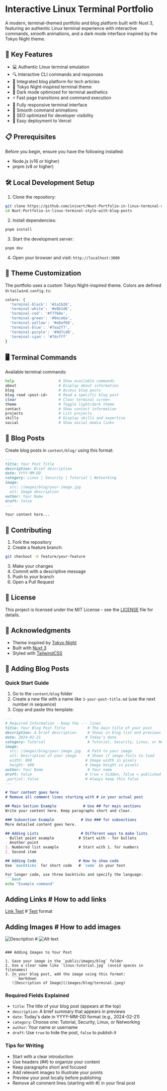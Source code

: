# Interactive Linux Terminal Portfolio

A modern, terminal-themed portfolio and blog platform built with Nuxt 3, featuring an authentic Linux terminal experience with interactive commands, smooth animations, and a dark mode interface inspired by the Tokyo Night theme.

## 🌟 Key Features

- 💻 Authentic Linux terminal emulation
- 🔍 Interactive CLI commands and responses
- 📝 Integrated blog platform for tech articles
- 🎨 Tokyo Night-inspired terminal theme
- 🌙 Dark mode optimized for terminal aesthetics
- ⚡ Fast page transitions and command execution
- 📱 Fully responsive terminal interface
- 🔄 Smooth command animations
- 🎯 SEO optimized for developer visibility
- 🚀 Easy deployment to Vercel

## 📋 Prerequisites

Before you begin, ensure you have the following installed:

- Node.js (v16 or higher)
- pnpm (v8 or higher)

## 🛠️ Local Development Setup

1. Clone the repository:

```bash
git clone https://github.com/inivert/Nuxt-Portfolio-in-linux-terminal-style-with-blog-posts.git
cd Nuxt-Portfolio-in-linux-terminal-style-with-blog-posts
```

2. Install dependencies:

```bash
pnpm install
```

3. Start the development server:

```bash
pnpm dev
```

4. Open your browser and visit: `http://localhost:3000`

## 🎨 Theme Customization

The portfolio uses a custom Tokyo Night-inspired theme. Colors are defined in `tailwind.config.ts`:

```ts
colors: {
  'terminal-black': '#1a1b26',
  'terminal-white': '#a9b1d6',
  'terminal-red': '#f7768e',
  'terminal-green': '#9ece6a',
  'terminal-yellow': '#e0af68',
  'terminal-blue': '#7aa2f7',
  'terminal-purple': '#9d7cd8',
  'terminal-cyan': '#7dcfff'
}
```

## 🖥️ Terminal Commands

Available terminal commands:

```bash
help                    # Show available commands
about                   # Display about information
blog                    # Access blog posts
blog read <post-id>     # Read a specific blog post
clear                   # Clear terminal screen
theme                   # Toggle light/dark theme
contact                 # Show contact information
projects                # List projects
skills                  # Display skills and expertise
social                  # Show social media links
```

## 📝 Blog Posts

Create blog posts in `content/blog/` using this format:

```markdown
---
title: Your Post Title
description: Brief description
date: YYYY-MM-DD
category: Linux | Security | Tutorial | Networking
image:
  src: /images/blog/your-image.jpg
  alt: Image description
author: Your Name
draft: false
---

Your content here...
```

## 🤝 Contributing

1. Fork the repository
2. Create a feature branch:
```bash
git checkout -b feature/your-feature
```
3. Make your changes
4. Commit with a descriptive message
5. Push to your branch
6. Open a Pull Request

## 📝 License

This project is licensed under the MIT License - see the [LICENSE](LICENSE) file for details.

## 🙏 Acknowledgments

- Theme inspired by [Tokyo Night](https://github.com/enkia/tokyo-night-vscode-theme)
- Built with [Nuxt 3](https://nuxt.com/)
- Styled with [TailwindCSS](https://tailwindcss.com/)

## 📝 Adding Blog Posts

### Quick Start Guide

1. Go to the `content/blog` folder
2. Create a new file with a name like `3-your-post-title.md` (use the next number in sequence)
3. Copy and paste this template:

```markdown
---
# Required Information - Keep the --- lines
title: Your Blog Post Title          # The main title of your post
description: A brief description     # Shows in blog list and previews
date: 2024-02-21                    # Today's date
category: Tutorial                   # Tutorial, Security, Linux, or Networking
image:
  src: /images/blog/your-image.jpg   # Path to your image
  alt: Description of your image     # Shown if image fails to load
  width: 800                        # Image width in pixels
  height: 400                       # Image height in pixels
author: Your Name                    # Your name
draft: false                        # true = hidden, false = published
_partial: false                     # Always keep this false
---

# Your content goes here
# Remove all comment lines starting with # in your actual post

## Main Section Example            # Use ## for main sections
Write your content here. Keep paragraphs short and clear.

### Subsection Example            # Use ### for subsections
More detailed content goes here.

## Adding Lists                   # Different ways to make lists
- Bullet point example           # Start with - for bullets
- Another point
1. Numbered list example         # Start with 1. for numbers
2. Second item

## Adding Code                   # How to show code
Use `backticks` for short code   # `code` in your text

For longer code, use three backticks and specify the language:
```bash
echo "Example command"
```

## Adding Links                  # How to add links
[Link Text](https://example.com) # [Text](URL) format

## Adding Images                 # How to add images
![Description](/images/blog/your-image.jpg)  # ![Alt text](image-path)
```

### Adding Images to Your Post

1. Save your image in the `public/images/blog` folder
2. Use a clear name like `linux-tutorial.jpg` (avoid spaces in filenames)
3. In your blog post, add the image using this format:
   ```markdown
   ![Description of Image](/images/blog/terminal.jpeg)
   ```

### Required Fields Explained

- `title`: The title of your blog post (appears at the top)
- `description`: A brief summary that appears in previews
- `date`: Today's date in YYYY-MM-DD format (e.g., 2024-02-21)
- `category`: Choose one: Tutorial, Security, Linux, or Networking
- `author`: Your name or username
- `draft`: Use `true` to hide the post, `false` to publish it

### Tips for Writing
- Start with a clear introduction
- Use headers (##) to organize your content
- Keep paragraphs short and focused
- Add relevant images to illustrate your points
- Preview your post locally before publishing
- Remove all comment lines (starting with #) in your final post
